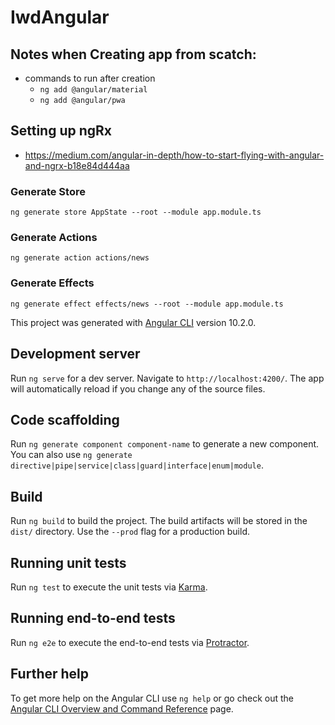 # IwdAngular

## Notes when Creating app from scatch:
- commands to run after creation
  - `ng add @angular/material`
  - `ng add @angular/pwa`

## Setting up ngRx
- https://medium.com/angular-in-depth/how-to-start-flying-with-angular-and-ngrx-b18e84d444aa

### Generate Store
`ng generate store AppState --root --module app.module.ts`

### Generate Actions
`ng generate action actions/news`

### Generate Effects
`ng generate effect effects/news --root --module app.module.ts`

This project was generated with [Angular CLI](https://github.com/angular/angular-cli) version 10.2.0.

## Development server

Run `ng serve` for a dev server. Navigate to `http://localhost:4200/`. The app will automatically reload if you change any of the source files.

## Code scaffolding

Run `ng generate component component-name` to generate a new component. You can also use `ng generate directive|pipe|service|class|guard|interface|enum|module`.

## Build

Run `ng build` to build the project. The build artifacts will be stored in the `dist/` directory. Use the `--prod` flag for a production build.

## Running unit tests

Run `ng test` to execute the unit tests via [Karma](https://karma-runner.github.io).

## Running end-to-end tests

Run `ng e2e` to execute the end-to-end tests via [Protractor](http://www.protractortest.org/).

## Further help

To get more help on the Angular CLI use `ng help` or go check out the [Angular CLI Overview and Command Reference](https://angular.io/cli) page.
